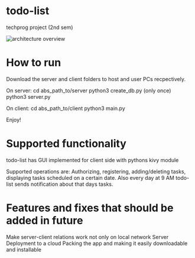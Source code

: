 # todo-list
techprog project (2nd sem)

![architecture overview](http://www.plantuml.com/plantuml/svg/ZLJVJzim47xFN-77L5F5EqE8GZishGD4YwOzHMvyoomSEznTnX3ZVrykRe9fksbzgVsTl-z-vunO8xUro-ZU-aQZhbNfD95wpivrULzXQBsv22wWkj4EBX70PpF4y1Z15UY8dGSqW5kmGUkhYByaoiI04FYfWOjTyM_WN7YCbAmCTHCyU5PppNgZ2N82_0auUUxqiXZWBJoqGFnHU-C0rSa9iMPR3YzFJxiKLFSxEcemb404fEZ1gOw55YWLggqt_vPWS5192fl0FJHL5N31mUWdAbZJFUKj0HRMJ7hxEqNWJU43s--sx5I3poUlFjSTuulskahSHdSzz_gccCtdkUZsYg_mVB5Sh1U7B9UBzNgs-hpAZMP8NCrQ_W6U9OZmDsVBwyjFLudMrUBhtMfnczQeiiI7Wfqg5ohhj-T64pq6DDlhKBP1UXE2Kz9T1mm5zgAuLvob2FwtfpSr7PzQeuwLzKEpf2OTG2o3EM109Tf6lE-QYEFxbVoF_UGYeUIHC7cVc7jQtfEYn30BbN35DW34vlWuAeWn5KxUY4urwewkhESUjaQmbmnyMyTGO_gnmfOXjY4q48i6lngBa5JiZW37YdbTm_OeapnUaov6zzgOVkB7G0r8EzzYO2nl4V6dDzBeajLhgvQMU9n1Owbn-cbtHUX3mBNis1Ybv5ssYE1ZHNl6pgTWEXrtEjktlLs8BBs9UHprFKkSomEAwJPdoJcQOgRPcFB9Ru7Jv0vnUamkVLztNqZZiZFmfgtT7m00)


# How to run

Download the server and client folders to host and user PCs recpectively.

On server:
cd abs_path_to/server
python3 create_db.py (only once)
python3 server.py


On client:
cd abs_path_to/client
python3 main.py

Enjoy!

# Supported functionality
todo-list has GUI implemented for client side with pythons kivy module

Supported operations are:
Authorizing, registering, adding/deleting tasks, displaying tasks scheduled on a certain date.
Also every day at 9 AM todo-list sends notification about that days tasks.

# Features and fixes that should be added in future
Make server-client relations work not only on local network
Server Deployment to a cloud
Packing the app and making it easily downloadable and installable
